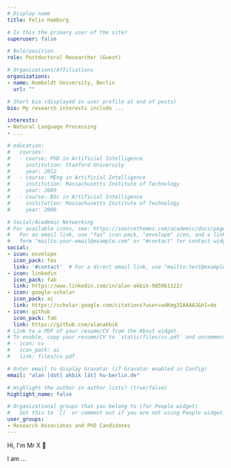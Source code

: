 ```yaml
---
# Display name
title: Felix Hamborg

# Is this the primary user of the site?
superuser: false

# Role/position
role: Postdoctoral Researcher (Guest)

# Organizations/Affiliations
organizations:
- name: Humboldt University, Berlin
  url: ""

# Short bio (displayed in user profile at end of posts)
bio: My research interests include ...

interests:
- Natural Language Processing
- ...

# education:
#   courses:
#   - course: PhD in Artificial Intelligence
#     institution: Stanford University
#     year: 2012
#   - course: MEng in Artificial Intelligence
#     institution: Massachusetts Institute of Technology
#     year: 2009
#   - course: BSc in Artificial Intelligence
#     institution: Massachusetts Institute of Technology
#     year: 2008

# Social/Academic Networking
# For available icons, see: https://sourcethemes.com/academic/docs/page-builder/#icons
#   For an email link, use "fas" icon pack, "envelope" icon, and a link in the
#   form "mailto:your-email@example.com" or "#contact" for contact widget.
social:
- icon: envelope
  icon_pack: fas
  link: '#contact'  # For a direct email link, use "mailto:test@example.org".
- icon: linkedin
  icon_pack: fab
  link: https://www.linkedin.com/in/alan-akbik-9859b1122/
- icon: google-scholar
  icon_pack: ai
  link: https://scholar.google.com/citations?user=adKmg3IAAAAJ&hl=de
- icon: github
  icon_pack: fab
  link: https://github.com/alanakbik
# Link to a PDF of your resume/CV from the About widget.
# To enable, copy your resume/CV to `static/files/cv.pdf` and uncomment the lines below.
# - icon: cv
#   icon_pack: ai
#   link: files/cv.pdf

# Enter email to display Gravatar (if Gravatar enabled in Config)
email: "alan [dot] akbik [ät] hu-berlin.de"

# Highlight the author in author lists? (true/false)
highlight_name: false

# Organizational groups that you belong to (for People widget)
#   Set this to `[]` or comment out if you are not using People widget.
user_groups:
- Research Associates and PhD Candidates
---
```


Hi, I'm Mr X :wave: <br>

I am ...
